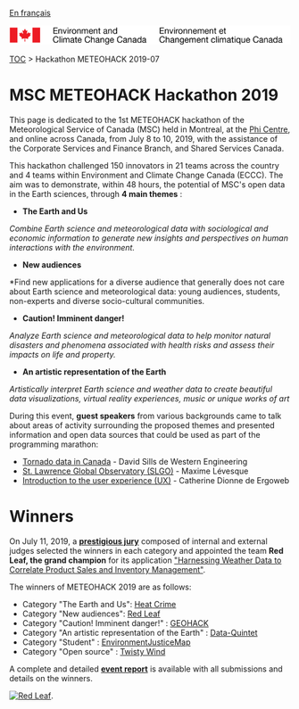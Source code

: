 [En français](2019-07_hackaton-METEOHACK_fr.md)

![ECCC logo](../img_eccc-logo.png)

[TOC](2019-07_hackaton-METEOHACK_en.md) > Hackathon METEOHACK 2019-07


# MSC METEOHACK Hackathon 2019

This page is dedicated to the 1st METEOHACK hackathon of the Meteorological Service of Canada (MSC) held in Montreal, at the [Phi Centre](https://phi-centre.com/), and online across Canada, from July 8 to 10, 2019, with the assistance of the Corporate Services and Finance Branch, and Shared Services Canada.

This hackathon challenged 150 innovators in 21 teams across the country and 4 teams within Environment and Climate Change Canada (ECCC). The aim was to demonstrate, within 48 hours, the potential of MSC's open data in the Earth sciences, through **4 main themes** :

* __The Earth and Us__ 

*Combine Earth science and meteorological data with sociological and economic information to generate new insights and perspectives on human interactions with the environment.*

* __New audiences__

*Find new applications for a diverse audience that generally does not care about Earth science and meteorological data: young audiences, students, non-experts and diverse socio-cultural communities.

* __Caution! Imminent danger!__

*Analyze Earth science and meteorological data to help monitor natural disasters and phenomena associated with health risks and assess their impacts on life and property.*

* __An artistic representation of the Earth__

*Artistically interpret Earth science and weather data to create beautiful data visualizations, virtual reality experiences, music or unique works of art*

During this event, **guest speakers** from various backgrounds came to talk about areas of activity surrounding the proposed themes and presented information and open data sources that could be used as part of the programming marathon:

* [Tornado data in Canada](https://collaboration.cmc.ec.gc.ca/cmc/cmos/meteohack/presentations/hackathon_guest-speakers/SILLS_CMOS-IUGG-2019_Hackthon_final.pptx) - David Sills de Western Engineering
* [St. Lawrence Global Observatory (SLGO)](https://collaboration.cmc.ec.gc.ca/cmc/cmos/meteohack/presentations/hackathon_guest-speakers/OGSL_MeteoHack.pptx) - Maxime Lévesque
* [Introduction to the user experience (UX)](https://collaboration.cmc.ec.gc.ca/cmc/cmos/meteohack/presentations/hackathon_guest-speakers/Meteohack_ExperienceUtilisateur101.pdf) - Catherine Dionne de Ergoweb 

# Winners

On July 11, 2019, a [__prestigious jury__](https://collaboration.cmc.ec.gc.ca/cmc/cmos/meteohack/summary/METEOHACKEventSummary.pdf) composed of internal and external judges selected the winners in each category and appointed the team **Red Leaf, the grand champion** for its application ["Harnessing Weather Data to Correlate Product Sales and Inventory Management"](https://www.loom.com/share/ab59c8e1570646e6b0afa1eb487ecae1).

The winners of METEOHACK 2019 are as follows:

* Category "The Earth and Us": [Heat Crime](https://www.youtube.com/watch?v=k9SNqhikcmw&feature=youtu.be)
* Category "New audiences": [Red Leaf](https://www.loom.com/share/ab59c8e1570646e6b0afa1eb487ecae1)
* Category "Caution! Imminent danger!" : [GEOHACK](https://www.youtube.com/watch?v=nYdaN7RUibE&feature=youtu.be)
* Category "An artistic representation of the Earth" : [Data-Quintet](https://www.youtube.com/watch?v=KWMnSSIYstY)
* Category "Student" : [EnvironmentJusticeMap](https://www.youtube.com/watch?v=nYdaN7RUibE&feature=youtu.be)
* Category "Open source" : [Twisty Wind](https://www.youtube.com/watch?v=rlS7Bt2pwnc&feature=youtu.be)

A complete and detailed [__event report__](https://collaboration.cmc.ec.gc.ca/cmc/cmos/meteohack/summary/METEOHACKEventSummary.pdf) is available with all submissions and details on the winners. 

[![Red Leaf](https://collaboration.cmc.ec.gc.ca/cmc/cmos/public_doc/events/meteohack_2019/Red.Leaf_2019.jpg)](http://www.youtube.com/watch?v=DNlTntWKTtA "Grand champion de METEOHACK 2019: Red Leaf").

